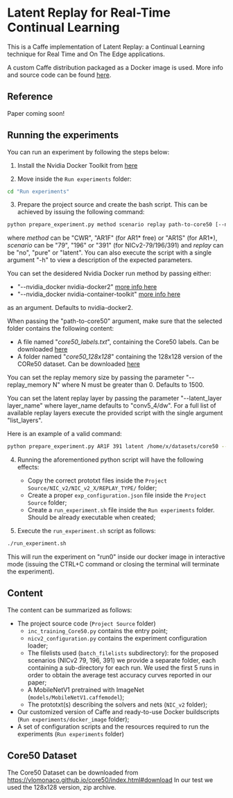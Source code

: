 # Latent Replay for Real-Time Continual Learning

This is a Caffe implementation of Latent Replay: a Continual Learning technique for Real Time and On The Edge applications.

A custom Caffe distribution packaged as a Docker image is used. More info and source code can be found [here](https://github.com/lrzpellegrini/CI-Customized-BVLC-caffe-docker).

## Reference

Paper coming soon!

## Running the experiments
You can run an experiment by following the steps below:
    
1. Install the Nvidia Docker Toolkit from [here](https://github.com/NVIDIA/nvidia-docker)

2. Move inside the `Run experiments` folder:

```bash
cd "Run experiments"
```

3. Prepare the project source and create the bash script. This can be achieved by issuing the following command:

```bash
python prepare_experiment.py method scenario replay path-to-core50 [--nvidia_docker x] [--latent_layer layer] [--replay_memory size]
```

where *method* can be "CWR", "AR1F" (for AR1\* free) or "AR1S" (for AR1\*), *scenario* can be "79", "196" or "391" (for NICv2-79/196/391) and *replay* can be "no", "pure" or "latent". You can also execute the script with a single argument "-h" to view a description of the expected parameters.

You can set the desidered Nvidia Docker run method by passing either:
  - "--nvidia\_docker nvidia-docker2" [more info here](https://github.com/nvidia/nvidia-docker/wiki/Installation-\(version-2.0\))
  - "--nvidia\_docker nvidia-container-toolkit" [more info here](https://github.com/nvidia/nvidia-docker/wiki/Installation-\(Native-GPU-Support\))

as an argument. Defaults to nvidia-docker2.

When passing the "path-to-core50" argument, make sure that the selected folder contains the following content:
  - A file named "*core50_labels.txt*", containing the Core50 labels. Can be downloaded [here](https://vlomonaco.github.io/core50/data/core50_class_names.txt)
  - A folder named "*core50_128x128*" containing the 128x128 version of the CORe50 dataset. Can be downloaded [here](http://bias.csr.unibo.it/maltoni/download/core50/core50_128x128.zip)

You can set the replay memory size by passing the parameter "\-\-replay\_memory N" where N must be greater than 0. Defaults to 1500.

You can set the latent replay layer by passing the parameter "\-\-latent\_layer layer\_name" where layer\_name defaults to "conv5\_4/dw". For a full list of available replay layers execute the provided script with the single argument "list\_layers".

Here is an example of a valid command:
```bash
python prepare_experiment.py AR1F 391 latent /home/x/datasets/core50 --latent_layer pool6
```
    
4. Running the aforementioned python script will have the following effects:
    - Copy the correct prototxt files inside the `Project Source/NIC_v2/NIC_v2_X/REPLAY_TYPE/` folder;
    - Create a proper `exp_configuration.json` file inside the `Project Source` folder;
    - Create a `run_experiment.sh` file inside the `Run experiments` folder. Should be already executable when created;
  
5. Execute the `run_experiment.sh` script as follows:

```bash
./run_experiment.sh
```

This will run the experiment on "run0" inside our docker image in interactive mode (issuing the CTRL+C command or closing the terminal will terminate the experiment).

## Content

The content can be summarized as follows:

- The project source code (`Project Source` folder)
    -  `inc_training_Core50.py` contains the entry point;
    -  `nicv2_configuration.py` contains the experiment configuration loader;
    - The filelists used (`batch_filelists` subdirectory): for the proposed scenarios (NICv2 79, 196, 391) we provide a separate folder, each containing a sub-directory for each run. We used the first 5 runs in order to obtain the average test accuracy curves reported in our paper;
    - A MobileNetV1 pretrained with ImageNet (`models/MobileNetV1.caffemodel`);
    - The prototxt(s) describing the solvers and nets (`NIC_v2` folder);
- Our customized version of Caffe and ready-to-use Docker buildscripts (`Run experiments/docker_image` folder);
- A set of configuration scripts and the resources required to run the experiments (`Run experiments` folder)

## Core50 Dataset
The Core50 Dataset can be downloaded from <https://vlomonaco.github.io/core50/index.html#download>
In our test we used the 128x128 version, zip archive.